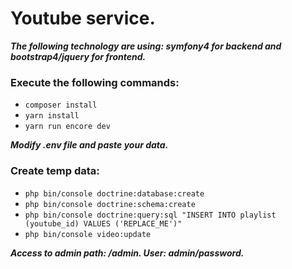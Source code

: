 Youtube service.
============

***The following technology are using: symfony4 for backend and bootstrap4/jquery for frontend.***

### Execute the following commands:
- `composer install`
- `yarn install`
- `yarn run encore dev` 

***Modify .env file and paste your data.***

### Create temp data:
- `php bin/console doctrine:database:create`
- `php bin/console doctrine:schema:create`
- `php bin/console doctrine:query:sql "INSERT INTO playlist (youtube_id) VALUES ('REPLACE_ME')"`
- `php bin/console video:update`

***Access to admin path: /admin. User: admin/password.***